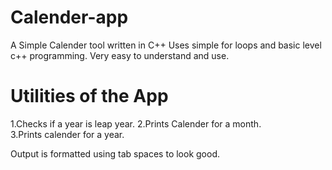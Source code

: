 # Calender-app

A Simple Calender tool written in C++
Uses simple for loops and basic level c++ programming.
Very easy to understand and use.

# Utilities of the App

  1.Checks if a year is leap year.
  2.Prints Calender for a month.  
  3.Prints calender for a year.
  
Output is formatted using tab spaces to look good.
